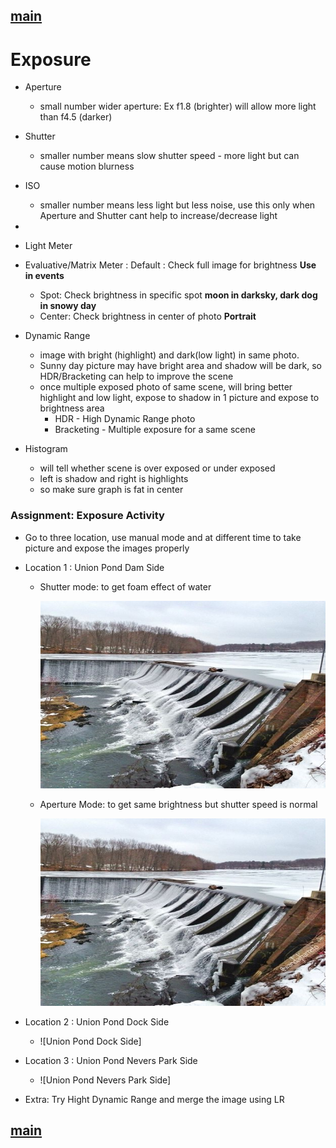 ## [main](../README.md)

# Exposure

* Aperture

  * small number wider aperture: Ex f1.8 (brighter) will allow more light than f4.5 (darker)
* Shutter

  * smaller number means slow shutter speed - more light but can cause motion blurness
* ISO

  * smaller number means less light but less noise, use this only when Aperture and Shutter cant help to increase/decrease light
* 
* Light Meter
* Evaluative/Matrix Meter : Default : Check full image for brightness **Use in events**
  * Spot: Check brightness in specific spot **moon in darksky, dark dog in snowy day**
  * Center: Check brightness in center of photo **Portrait**
* Dynamic Range
  * image with bright (highlight) and dark(low light) in same photo.
  * Sunny day picture may have bright area and shadow will be dark, so HDR/Bracketing can help to improve the scene
  * once multiple exposed photo of same scene, will bring better highlight and low light, expose to shadow in 1 picture and expose to brightness area
    * HDR - High Dynamic Range photo
    * Bracketing - Multiple exposure for a same scene
* Histogram
  * will tell whether scene is over exposed or under exposed
  * left is shadow and right is highlights
  * so make sure graph is fat in center

### Assignment: Exposure Activity
* Go to three location, use manual mode and at different time to take picture and expose the images properly

* Location 1 : Union Pond Dam Side
  * Shutter mode: to get foam effect of water

    <img src="../images/exposure_unionpond.jpg" width="500" height="300" alt="Shutter Speed">

  * Aperture Mode: to get same brightness but shutter speed is normal

    <img src="../images/exposure_unionpond.jpg" width="500" height="300" alt="Aperture">

* Location 2 : Union Pond Dock Side

  * ![Union Pond Dock Side]

* Location 3 : Union Pond Nevers Park Side

  * ![Union Pond Nevers Park Side]

* Extra: Try Hight Dynamic Range and merge the image using LR
## [main](../README.md)

